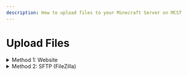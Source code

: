 ```yaml
---
description: How to upload files to your Minecraft Server on MCST
---
```


# Upload Files

<details>

<summary>Method 1: Website</summary>

1\) Navigate to your server panel.\
2\) Navigate to the server you want to edit.

![](<../.gitbook/assets/image (13).png>)\
\
3\) Navigate to the files tab.

![](<../.gitbook/assets/image (11).png>)\
\
4\) Navigate to the root directory.

![](<../.gitbook/assets/image (34).png>)\
\
5\) Drag-And-Drop any files you want to add from your desktop computer.

</details>

<details>

<summary>Method 2: SFTP (FileZilla)</summary>

Download an FTP Client like [FileZilla](https://filezilla-project.org/download.php?platform=win64) if you haven't already done so.\
\
1\) Navigate to your server panel.\
2\) Navigate to the server you want to edit.

![](<../.gitbook/assets/image (13).png>)\
\
3\) Navigate to the settings tab.

![](<../.gitbook/assets/image (10).png>)\
\
4\) Input the information required:

![](<../.gitbook/assets/image (23).png>)\
\
Host: Shown in the settings tab.\
Username: Shown in the settings tab.\
Password: Your account password.\
Port: Your server's port.

</details>
